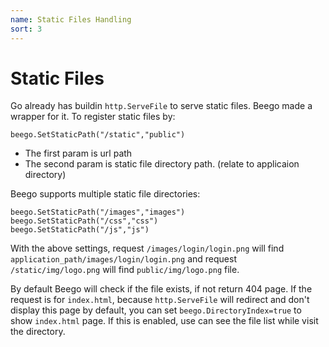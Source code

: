 ```yaml
---
name: Static Files Handling
sort: 3
---
```


# Static Files

Go already has buildin `http.ServeFile` to serve static files. Beego made a wrapper for it. To register static files by:

	beego.SetStaticPath("/static","public")

- The first param is url path
- The second param is static file directory path. (relate to applicaion directory)

Beego supports multiple static file directories:

	beego.SetStaticPath("/images","images")
	beego.SetStaticPath("/css","css")
	beego.SetStaticPath("/js","js")

With the above settings, request `/images/login/login.png` will find `application_path/images/login/login.png` and request `/static/img/logo.png` will find `public/img/logo.png` file.

By default Beego will check if the file exists, if not return 404 page.  If the request is for `index.html`, because `http.ServeFile` will redirect and don't display this page by default, you can set `beego.DirectoryIndex=true` to show `index.html` page. If this is enabled, use can see the file list while visit the directory.
